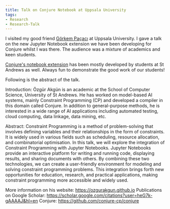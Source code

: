 ```yaml
---
title: Talk on Conjure Notebook at Uppsala University
tags:
- Research
- Research-Talk
---
```


I visited my good friend [Görkem Paçacı](https://www.katalog.uu.se/profile?id=N10-2068) at Uppsala University. I gave a talk on the new Jupyter Notebook extension we have been developing for Conjure whilst I was there. The audience was a mixture of academics and keen students.

[Conjure's notebook extension](https://github.com/conjure-cp/conjure-notebook) has been mostly developed by students at St Andrews as well. Always fun to demonstrate the good work of our students!

Following is the abstract of the talk.

Introduction: Özgür Akgün is an academic at the School of Computer Science, University of St Andrews. He has worked on model-based AI systems, mainly Constraint Programming (CP) and developed a compiler in this domain called Conjure. In addition to general-purpose methods, he is interested in a wide range of AI applications including automated testing, cloud computing, data linkage, data mining, etc.

Abstract: Constraint Programming is a method of problem-solving that involves defining variables and their relationships in the form of constraints. It is widely used in various fields such as scheduling, resource allocation, and combinatorial optimisation. In this talk, we will explore the integration of Constraint Programming with Jupyter Notebooks. Jupyter Notebooks provide an interactive platform for writing and running code, displaying results, and sharing documents with others. By combining these two technologies, we can create a user-friendly environment for modeling and solving constraint programming problems. This integration brings forth new opportunities for education, research, and practical applications, making constraint programming more accessible and widely used.

More information on his website: https://ozgurakgun.github.io
Publications on Google Scholar: https://scholar.google.com/citations?user=heG7k-gAAAAJ&hl=en
Conjure: https://github.com/conjure-cp/conjure


